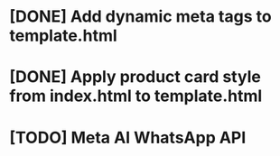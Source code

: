 # [DONE] Add dynamic meta tags to template.html
# [DONE] Apply product card style from index.html to template.html
# [TODO] Meta AI WhatsApp API 